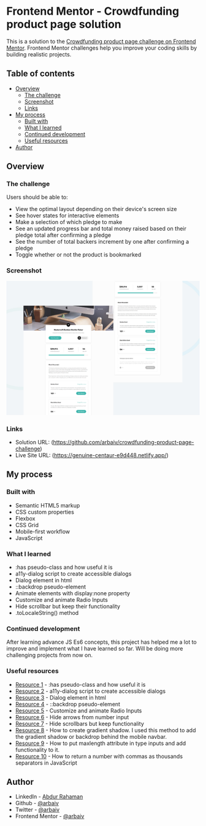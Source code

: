 # Frontend Mentor - Crowdfunding product page solution

This is a solution to the [Crowdfunding product page challenge on Frontend Mentor](https://www.frontendmentor.io/challenges/crowdfunding-product-page-7uvcZe7ZR). Frontend Mentor challenges help you improve your coding skills by building realistic projects. 

## Table of contents

- [Overview](#overview)
  - [The challenge](#the-challenge)
  - [Screenshot](#screenshot)
  - [Links](#links)
- [My process](#my-process)
  - [Built with](#built-with)
  - [What I learned](#what-i-learned)
  - [Continued development](#continued-development)
  - [Useful resources](#useful-resources)
- [Author](#author)


## Overview

### The challenge

Users should be able to:

- View the optimal layout depending on their device's screen size
- See hover states for interactive elements
- Make a selection of which pledge to make
- See an updated progress bar and total money raised based on their pledge total after confirming a pledge
- See the number of total backers increment by one after confirming a pledge
- Toggle whether or not the product is bookmarked

### Screenshot

![](images/screenshot/desktop-screenshot-design.png)


### Links

- Solution URL: (https://github.com/arbaiv/crowdfunding-product-page-challenge)
- Live Site URL: (https://genuine-centaur-e9d448.netlify.app/)

## My process

### Built with

- Semantic HTML5 markup
- CSS custom properties
- Flexbox
- CSS Grid
- Mobile-first workflow
- JavaScript

### What I learned

- :has pseudo-class and how useful it is
- a11y-dialog script to create accessible dialogs 
- Dialog element in html
- ::backdrop pseudo-element 
- Animate elements with display:none property 
- Customize and animate Radio Inputs
- Hide scrollbar but keep their functionality
- .toLocaleString() method

### Continued development

After learning advance JS Es6 concepts, this project has helped me a lot to improve and implement what I have learned so far. Will be doing more challenging projects from now on.

### Useful resources
- [Resource 1](https://www.youtube.com/watch?v=OGJvhpoE8b4&t=1s&ab_channel=KevinPowell) - :has pseudo-class and how useful it is
- [Resource 2](https://a11y-dialog.netlify.app/) - a11y-dialog script to create accessible dialogs 
- [Resource 3](https://www.youtube.com/watch?v=TAB_v6yBXIE&t=67s&ab_channel=KevinPowell) - Dialog element in html
- [Resource 4](https://css-tricks.com/almanac/selectors/b/backdrop/) - ::backdrop pseudo-element
- [Resource 5](https://moderncss.dev/pure-css-custom-styled-radio-buttons/) - Customize and animate Radio Inputs
- [Resource 6](https://www.w3schools.com/howto/howto_css_hide_arrow_number.asp) - Hide arrows from number input
- [Resource 7](https://www.w3schools.com/howto/howto_css_hide_scrollbars.asp) - Hide scrollbars but keep functionality
- [Resource 8](https://www.geeksforgeeks.org/how-to-create-a-gradient-shadow-using-css/) - How to create gradient shadow. I used this method to add the gradient shadow or backdrop behind the mobile navbar.
- [Resource 9](https://stackoverflow.com/questions/18510845/maxlength-ignored-for-input-type-number-in-chrome) - How to put maxlength attribute in type inputs and add functionality to it.
- [Resource 10](https://stackoverflow.com/questions/2901102/how-to-print-a-number-with-commas-as-thousands-separators-in-javascript) - How to return a number with commas as thousands separators in JavaScript


## Author

- LinkedIn - [Abdur Rahaman](https://www.linkedin.com/in/abdur-rahaman-arb4/)
- Github - [@arbaiv](https://github.com/arbaiv)
- Twitter - [@arbaiv](https://twitter.com/arbaiv)
- Frontend Mentor - [@arbaiv](https://www.frontendmentor.io/profile/arbaiv)